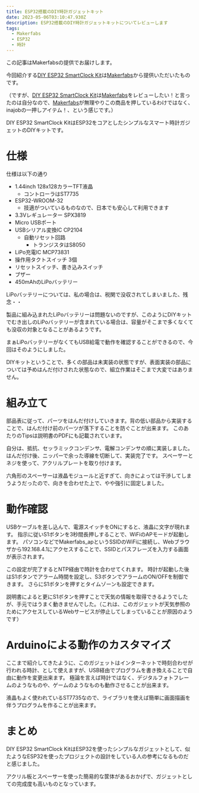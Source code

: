 ```yaml
---
title: ESP32搭載のDIY時計ガジェットキット
date: 2023-05-06T03:10:47.930Z
description: ESP32搭載のDIY時計ガジェットキットについてレビューします
tags:
  - Makerfabs
  - ESP32
  - 時計
---
```

この記事はMakerfabsの提供でお届けします。

今回紹介する[DIY ESP32 SmartClock Kit](https://www.makerfabs.com/diy-esp32-smartclock-kit.html)は[Makerfabs](https://www.makerfabs.com/)から提供いただいたものです。

（ですが、[DIY ESP32 SmartClock Kit](https://www.makerfabs.com/diy-esp32-smartclock-kit.html)は[Makerfabs](https://www.makerfabs.com/)をレビューしたい！と言ったのは自分なので、[Makerfabs](https://www.makerfabs.com/)が無理やりこの商品を押しているわけではなく、inajobの一押しアイテム！、という感じです。）

DIY ESP32 SmartClock KitはESP32をコアとしたシンプルなスマート時計ガジェットのDIYキットです。

# 仕様

仕様は以下の通り

- 1.44inch 128x128カラーTFT液晶
  - コントローラはST7735
- ESP32-WROOM-32
  - 技適がついているものなので、日本でも安心して利用できます
- 3.3Vレギュレーター SPX3819
- Micro USBポート
- USBシリアル変換IC CP2104
  - 自動リセット回路
    - トランジスタはS8050
- LiPo充電IC MCP73831
- 操作用タクトスイッチ 3個
- リセットスイッチ、書き込みスイッチ
- ブザー
- 450mAhのLiPoバッテリー

LiPoバッテリーについては、私の場合は、税関で没収されてしまいました、残念・・

製品に組み込まれたLiPoバッテリーは問題ないのですが、このようにDIYキットでむき出しのLiPoバッテリーが含まれている場合は、容量がそこまで多くなくても没収の対象となることがあるようです。

まぁLiPoバッテリーがなくてもUSB給電で動作を確認することができるので、今回はそのようにしました。

DIYキットということで、多くの部品は未実装の状態ですが、表面実装の部品については予めはんだ付けされた状態なので、組立作業はそこまで大変ではありません。

# 組み立て

部品表に従って、パーツをはんだ付けしていきます。背の低い部品から実装することで、はんだ付け前のパーツが落下することを防ぐことが出来ます。
このあたりのTipsは説明書のPDFにも記載されています。

自分は、抵抗、セッラミックコンデンサ、電解コンデンサの順に実装しました。
はんだ付け後、ニッパーで余った導線を切断して、実装完了です。
スペーサーとネジを使って、アクリルプレートを取り付けます。

六角形のスペーサーは液晶モジュールと近すぎて、向きによっては干渉してしまうようだったので、向きを合わせた上で、やや強引に固定しました。

# 動作確認

USBケーブルを差し込んで、電源スイッチをONにすると、液晶に文字が現れます。
指示に従いS1ボタンを3秒間長押しすることで、WiFiのAPモードが起動します。
パソコンなどでMakerfabs_apというSSIDのWiFiに接続し、Webブラウザから192.168.4.1にアクセスすることで、SSIDとパスフレーズを入力する画面が表示されます。

この設定が完了するとNTP経由で時計を合わせてくれます。
時計が起動した後はS1ボタンでアラーム時間を設定し、S3ボタンでアラームのON/OFFを制御できます。
さらにS1ボタンを押すとタイムゾーンも設定できます。

説明書によると更にS1ボタンを押すことで天気の情報を取得できるようでしたが、手元ではうまく動きませんでした。（これは、このガジェットが天気参照のためにアクセスしているWebサービスが停止してしまっていることが原因のようです）

# Arduinoによる動作のカスタマイズ

ここまで紹介してきたように、このガジェットはインターネットで時刻合わせが行われる時計、として使えますが、USB経由でプログラムを書き換えることで自由に動作を変更出来ます。
極論を言えば時計ではなく、デジタルフォトフレームのようなものや、ゲームのようなものも動作させることが出来ます。

液晶もよく使われているST7735なので、ライブラリを使えば簡単に画面描画を伴うプログラムを作ることが出来ます。

# まとめ

DIY ESP32 SmartClock KitはESP32を使ったシンプルなガジェットとして、似たようなESP32を使ったプロジェクトの設計をしている人の参考になるものだと感じました。

アクリル板とスペーサーを使った簡易的な筐体があるおかげで、ガジェットとしての完成度も高いものとなっています。